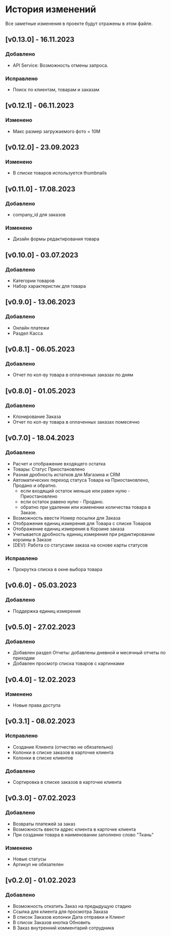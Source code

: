 # История изменений

Все заметные изменения в проекте будут отражены в этом файле.

## [v0.13.0] - 16.11.2023

### Добавлено

- API Service: Возможность отмены запроса.

### Исправлено

- Поиск по клиентам, товарам и заказам

## [v0.12.1] - 06.11.2023

### Изменено

- Макс размер загружаемого фото = 10М

## [v0.12.0] - 23.09.2023

### Изменено

- В списке товаров используется thumbnails

## [v0.11.0] - 17.08.2023

### Добавлено

- company_id для заказов

### Изменено

- Дизайн формы редактирования товара

## [v0.10.0] - 03.07.2023

### Добавлено

- Категории товаров
- Набор характеристик для товара

## [v0.9.0] - 13.06.2023

### Добавлено

- Онлайн платежи
- Раздел Касса

## [v0.8.1] - 06.05.2023

### Добавлено

- Отчет по кол-ву товара в оплаченных заказах по дням

## [v0.8.0] - 01.05.2023

### Добавлено

- Клонирование Заказа
- Отчет по кол-ву товара в оплаченных заказах помесячно

## [v0.7.0] - 18.04.2023

### Добавлено

- Расчет и отображение входящего остатка
- Товары: Статус Приостановлено
- Разная дробность истатков для Магазина и CRM
- Автоматических переход статуса Товара на Приостановлено, Продано и обратно.
  - если входящий остаток меньше или равен нулю - Приостановлено
  - если остаток равено нулю - Продано.
  - обратно при удалении или изменении количества товара в Заказе.
- Возможность ввести Номер посылки для Заказа
- Отображение единиц измерения для Товара с списке Товаров
- Отображение единиц измерения в Корзине заказа
- Учитывается дробность единиц измерения при редиктировании корзины в Заказе
- [DEV]: Работа со статусами заказа на основе карты статусов

### Исправлено

- Прокрутка списка в окне выбора товара

## [v0.6.0] - 05.03.2023

### Добавлено

- Поддержка единиц измерения

## [v0.5.0] - 27.02.2023

### Добавлено

- Добавлен раздел Отчеты: добавлены дневной и месячный отчеты по приходам
- Добавлен просмотр списка товаров с картинками

## [v0.4.0] - 12.02.2023

### Изменено

- Новые права доступа

## [v0.3.1] - 08.02.2023

### Исправлено

- Создание Клиента (отчество не обязательно)
- Колонки в списке заказов в карточке клиента
- Колонки в списке клиентов

### Добавлено

- Сортировка в списке заказов в карточке клиента

## [v0.3.0] - 07.02.2023

### Добавлено

- Возвраты платежей за заказ
- Возможность ввести адрес клиента в карточке клиента
- При создании товара в наименовании заполнено слово "Ткань"

### Изменено

- Новые статусы
- Артикул не обязателен

## [v0.2.0] - 01.02.2023

### Добавлено

- Возможность откатить Заказ на предыдущую стадию
- Ссылка для клиента для просмотра Заказа
- В список Заказов колонки Дата отправки и Клиент
- В список Заказов кнопка Обновить
- В Заказ внутренний комментарий сотрудника
